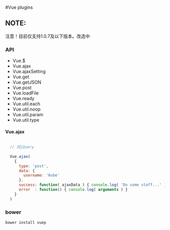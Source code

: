 #Vue plugins

## NOTE:
注意！目前仅支持1.0.7及以下版本。改造中


### API
- Vue.$
- Vue.ajax
- Vue.ajaxSetting
- Vue.get
- Vue.getJSON
- Vue.post
- Vue.loadFile
- Vue.ready
- Vue.util.each
- Vue.util.noop
- Vue.util.param
- Vue.util.type 


#### Vue.ajax
```js
  
  // 同jQuery
  
  Vue.ajax(
    {
      type: 'post',
      data: {
        username: 'Kobe'
      },
      success: function( ajaxData ) { console.log( 'Do some staff...' ) },
      error  : function() { console.log( arguments ) }
    }
  )

```





### bower
`bower install vuep`
